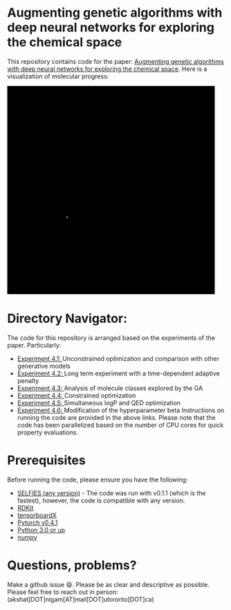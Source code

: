 # Augmenting genetic algorithms with deep neural networks for exploring the chemical space
This repository contains code for the paper: [Augmenting genetic algorithms with deep neural networks for exploring the chemical space](https://arxiv.org/abs/1909.11655).
Here is a visualization of molecular progress: 

<img align="center" src="./readme_docs/mol_view.gif"/>


# Directory Navigator: 
The code for this repository is arranged based on the experiments of the paper. Particularly: 
- [Experiment 4.1: ](https://github.com/akshat998/GA/tree/master/4.1) Unconstrained optimization and comparison with other generative models
- [Experiment 4.2: ](https://github.com/akshat998/GA/tree/master/4.2) Long term experiment with a time-dependent adaptive penalty
- [Experiment 4.3: ](https://github.com/akshat998/GA/tree/master/4.3) Analysis of molecule classes explored by the GA
- [Experiment 4.4: ](https://github.com/akshat998/GA/tree/master/4.4) Constrained optimization
- [Experiment 4.5: ](https://github.com/akshat998/GA/tree/master/4.5) Simultaneous logP and QED optimization
- [Experiment 4.6: ](https://github.com/akshat998/GA/tree/master/4.6) Modification of the hyperparameter beta
Instructions on running the code are provided in the above links. Please note that the code has been parallelized based on the number of CPU cores for quick property evaluations.



# Prerequisites

Before running the code, please ensure you have the following:


- [SELFIES (any version)](https://github.com/aspuru-guzik-group/selfies) - 
  The code was run with v0.1.1 (which is the fastest), however, the code is compatible with any version. 
- [RDKit](https://www.rdkit.org/docs/Install.html)
- [tensorboardX](https://pypi.org/project/tensorboardX/)
- [Pytorch v0.4.1](https://pytorch.org/)
- [Python 3.0 or up](https://www.python.org/download/releases/3.0/)
- [numpy](https://pypi.org/project/numpy/)



# Questions, problems?

Make a github issue 😄. Please be as clear and descriptive as possible. Please feel free to reach
out in person: (akshat[DOT]nigam[AT]mail[DOT]utoronto[DOT]ca)

